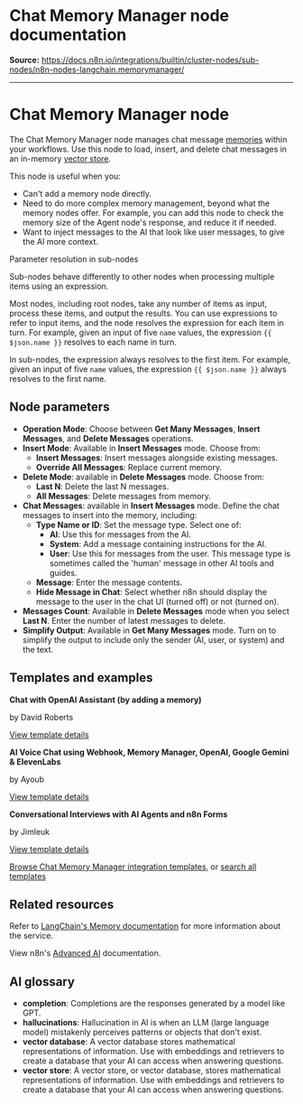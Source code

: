 # Chat Memory Manager node documentation

**Source:** https://docs.n8n.io/integrations/builtin/cluster-nodes/sub-nodes/n8n-nodes-langchain.memorymanager/

---

# Chat Memory Manager node

The Chat Memory Manager node manages chat message [memories](../../../../../glossary/#ai-memory) within your workflows. Use this node to load, insert, and delete chat messages in an in-memory [vector store](../../../../../glossary/#ai-vector-store).

This node is useful when you:

- Can't add a memory node directly.
- Need to do more complex memory management, beyond what the memory nodes offer. For example, you can add this node to check the memory size of the Agent node's response, and reduce it if needed.
- Want to inject messages to the AI that look like user messages, to give the AI more context.

Parameter resolution in sub-nodes

Sub-nodes behave differently to other nodes when processing multiple items using an expression.

Most nodes, including root nodes, take any number of items as input, process these items, and output the results. You can use expressions to refer to input items, and the node resolves the expression for each item in turn. For example, given an input of five `name` values, the expression `{{ $json.name }}` resolves to each name in turn.

In sub-nodes, the expression always resolves to the first item. For example, given an input of five `name` values, the expression `{{ $json.name }}` always resolves to the first name.

## Node parameters

- **Operation Mode**: Choose between **Get Many Messages**, **Insert Messages**, and **Delete Messages** operations.
- **Insert Mode**: Available in **Insert Messages** mode. Choose from:
  - **Insert Messages**: Insert messages alongside existing messages.
  - **Override All Messages**: Replace current memory.
- **Delete Mode**: available in **Delete Messages** mode. Choose from:
  - **Last N**: Delete the last N messages.
  - **All Messages**: Delete messages from memory.
- **Chat Messages**: available in **Insert Messages** mode. Define the chat messages to insert into the memory, including:
  - **Type Name or ID**: Set the message type. Select one of:
    - **AI**: Use this for messages from the AI.
    - **System**: Add a message containing instructions for the AI.
    - **User**: Use this for messages from the user. This message type is sometimes called the 'human' message in other AI tools and guides.
  - **Message**: Enter the message contents.
  - **Hide Message in Chat**: Select whether n8n should display the message to the user in the chat UI (turned off) or not (turned on).
- **Messages Count**: Available in **Delete Messages** mode when you select **Last N**. Enter the number of latest messages to delete.
- **Simplify Output**: Available in **Get Many Messages** mode. Turn on to simplify the output to include only the sender (AI, user, or system) and the text.

## Templates and examples

**Chat with OpenAI Assistant (by adding a memory)**

by David Roberts

[View template details](https://n8n.io/workflows/2098-chat-with-openai-assistant-by-adding-a-memory/)

**AI Voice Chat using Webhook, Memory Manager, OpenAI, Google Gemini & ElevenLabs**

by Ayoub

[View template details](https://n8n.io/workflows/2405-ai-voice-chat-using-webhook-memory-manager-openai-google-gemini-and-elevenlabs/)

**Conversational Interviews with AI Agents and n8n Forms**

by Jimleuk

[View template details](https://n8n.io/workflows/2566-conversational-interviews-with-ai-agents-and-n8n-forms/)

[Browse Chat Memory Manager integration templates](https://n8n.io/integrations/chat-memory-manager/), or [search all templates](https://n8n.io/workflows/)

## Related resources

Refer to [LangChain's Memory documentation](https://langchain-ai.github.io/langgraphjs/concepts/memory/) for more information about the service.

View n8n's [Advanced AI](../../../../../advanced-ai/) documentation.

## AI glossary

- **completion**: Completions are the responses generated by a model like GPT.
- **hallucinations**: Hallucination in AI is when an LLM (large language model) mistakenly perceives patterns or objects that don't exist.
- **vector database**: A vector database stores mathematical representations of information. Use with embeddings and retrievers to create a database that your AI can access when answering questions.
- **vector store**: A vector store, or vector database, stores mathematical representations of information. Use with embeddings and retrievers to create a database that your AI can access when answering questions.
